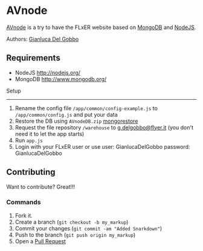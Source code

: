 AVnode
=============

[AVnode](https://github.com/gianlucadelgobbo/avnode) is a try to have the FLxER website based on [MongoDB](http://www.mongodb.org/) and [NodeJS](http://nodejs.org/).

Authors: [Gianluca Del Gobbo](https://github.com/gianlucadelgobbo/)

Requirements
------------

* NodeJS http://nodejs.org/
* MongoDB http://www.mongodb.org/


Setup

------------

1. Rename the config file `/app/common/config-example.js` to `/app/common/config.js` and put your data
2. Restore the DB using `AVnodeDB.zip` [mongorestore](http://docs.mongodb.org/manual/reference/program/mongorestore/)
3. Request the file repository `/warehouse` to g.delgobbo@flyer.it (you don't need it to let the app starts)
4. Run `app.js`
5. Login with your FLxER user or use user: GianlucaDelGobbo password: GianlucaDelGobbo


Contributing
------------

Want to contribute? Great!!!


### Commands

1. Fork it.
2. Create a branch (`git checkout -b my_markup`)
3. Commit your changes (`git commit -am "Added Snarkdown"`)
4. Push to the branch (`git push origin my_markup`)
5. Open a [Pull Request](https://github.com/gianlucadelgobbo/avnode)
